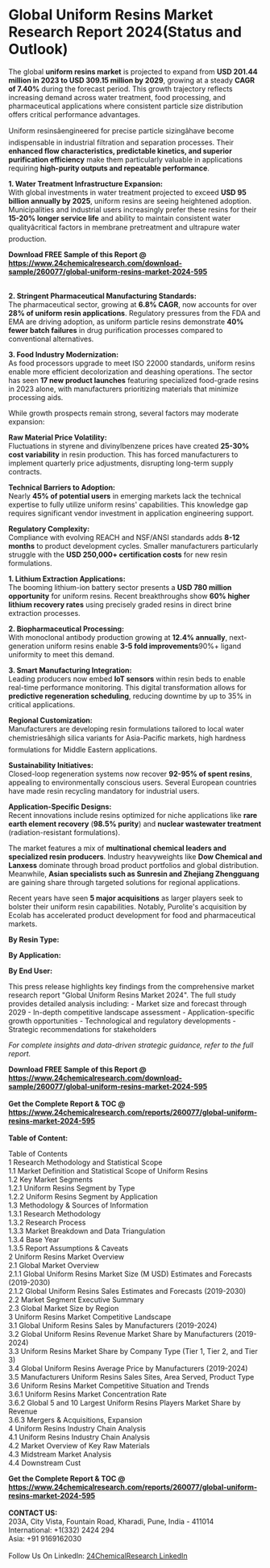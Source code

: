 <h1>Global Uniform Resins Market Research Report 2024(Status and Outlook)</h1><p>The global <strong>uniform resins market</strong> is projected to expand from <strong>USD 201.44 million in 2023 to USD 309.15 million by 2029</strong>, growing at a steady <strong>CAGR of 7.40%</strong> during the forecast period. This growth trajectory reflects increasing demand across water treatment, food processing, and pharmaceutical applications where consistent particle size distribution offers critical performance advantages.</p><p>Uniform resinsâengineered for precise particle sizingâhave become indispensable in industrial filtration and separation processes. Their <strong>enhanced flow characteristics, predictable kinetics, and superior purification efficiency</strong> make them particularly valuable in applications requiring <strong>high-purity outputs and repeatable performance</strong>.</p><p><strong>1. Water Treatment Infrastructure Expansion:</strong><br>
With global investments in water treatment projected to exceed <strong>USD 95 billion annually by 2025</strong>, uniform resins are seeing heightened adoption. Municipalities and industrial users increasingly prefer these resins for their <strong>15-20% longer service life</strong> and ability to maintain consistent water qualityâcritical factors in membrane pretreatment and ultrapure water production.</p><div><b>Download FREE Sample of this Report @ 
            <a href="https://www.24chemicalresearch.com/download-sample/260077/global-uniform-resins-market-2024-595">
            https://www.24chemicalresearch.com/download-sample/260077/global-uniform-resins-market-2024-595</a></b></div><br><p><strong>2. Stringent Pharmaceutical Manufacturing Standards:</strong><br>
The pharmaceutical sector, growing at <strong>6.8% CAGR</strong>, now accounts for over <strong>28% of uniform resin applications</strong>. Regulatory pressures from the FDA and EMA are driving adoption, as uniform particle resins demonstrate <strong>40% fewer batch failures</strong> in drug purification processes compared to conventional alternatives.</p><p><strong>3. Food Industry Modernization:</strong><br>
As food processors upgrade to meet ISO 22000 standards, uniform resins enable more efficient decolorization and deashing operations. The sector has seen <strong>17 new product launches</strong> featuring specialized food-grade resins in 2023 alone, with manufacturers prioritizing materials that minimize processing aids.</p><p>While growth prospects remain strong, several factors may moderate expansion:</p><p><strong>Raw Material Price Volatility:</strong><br>
        Fluctuations in styrene and divinylbenzene prices have created <strong>25-30% cost variability</strong> in resin production. This has forced manufacturers to implement quarterly price adjustments, disrupting long-term supply contracts.</p><p><strong>Technical Barriers to Adoption:</strong><br>
        Nearly <strong>45% of potential users</strong> in emerging markets lack the technical expertise to fully utilize uniform resins' capabilities. This knowledge gap requires significant vendor investment in application engineering support.</p><p><strong>Regulatory Complexity:</strong><br>
        Compliance with evolving REACH and NSF/ANSI standards adds <strong>8-12 months</strong> to product development cycles. Smaller manufacturers particularly struggle with the <strong>USD 250,000+ certification costs</strong> for new resin formulations.</p><p><strong>1. Lithium Extraction Applications:</strong><br>
The booming lithium-ion battery sector presents a <strong>USD 780 million opportunity</strong> for uniform resins. Recent breakthroughs show <strong>60% higher lithium recovery rates</strong> using precisely graded resins in direct brine extraction processes.</p><p><strong>2. Biopharmaceutical Processing:</strong><br>
With monoclonal antibody production growing at <strong>12.4% annually</strong>, next-generation uniform resins enable <strong>3-5 fold improvements</strong>90%+ ligand uniformity to meet this demand.</p><p><strong>3. Smart Manufacturing Integration:</strong><br>
Leading producers now embed <strong>IoT sensors</strong> within resin beds to enable real-time performance monitoring. This digital transformation allows for <strong>predictive regeneration scheduling</strong>, reducing downtime by up to 35% in critical applications.</p><p><strong>Regional Customization:</strong><br>
        Manufacturers are developing resin formulations tailored to local water chemistriesâhigh silica variants for Asia-Pacific markets, high hardness formulations for Middle Eastern applications.</p><p><strong>Sustainability Initiatives:</strong><br>
        Closed-loop regeneration systems now recover <strong>92-95% of spent resins</strong>, appealing to environmentally conscious users. Several European countries have made resin recycling mandatory for industrial users.</p><p><strong>Application-Specific Designs:</strong><br>
        Recent innovations include resins optimized for niche applications like <strong>rare earth element recovery</strong> (<strong>98.5% purity</strong>) and <strong>nuclear wastewater treatment</strong> (radiation-resistant formulations).</p><p>The market features a mix of <strong>multinational chemical leaders and specialized resin producers</strong>. Industry heavyweights like <strong>Dow Chemical and Lanxess</strong> dominate through broad product portfolios and global distribution. Meanwhile, <strong>Asian specialists such as Sunresin and Zhejiang Zhengguang</strong> are gaining share through targeted solutions for regional applications.</p><p>Recent years have seen <strong>5 major acquisitions</strong> as larger players seek to bolster their uniform resin capabilities. Notably, Purolite's acquisition by Ecolab has accelerated product development for food and pharmaceutical markets.</p><p><strong>By Resin Type:</strong></p><p><strong>By Application:</strong></p><p><strong>By End User:</strong></p><p>This press release highlights key findings from the comprehensive market research report "Global Uniform Resins Market 2024". The full study provides detailed analysis including:
- Market size and forecast through 2029
- In-depth competitive landscape assessment
- Application-specific growth opportunities
- Technological and regulatory developments
- Strategic recommendations for stakeholders</p><p><em>For complete insights and data-driven strategic guidance, refer to the full report.</em></p><div><b>Download FREE Sample of this Report @ 
            <a href="https://www.24chemicalresearch.com/download-sample/260077/global-uniform-resins-market-2024-595">
            https://www.24chemicalresearch.com/download-sample/260077/global-uniform-resins-market-2024-595</a></b></div><br><div><b>Get the Complete Report & TOC @ 
            <a href="https://www.24chemicalresearch.com/reports/260077/global-uniform-resins-market-2024-595">
            https://www.24chemicalresearch.com/reports/260077/global-uniform-resins-market-2024-595</a></b></div><br>
            <b>Table of Content:</b><p>Table of Contents<br />
1 Research Methodology and Statistical Scope<br />
1.1 Market Definition and Statistical Scope of Uniform Resins<br />
1.2 Key Market Segments<br />
1.2.1 Uniform Resins Segment by Type<br />
1.2.2 Uniform Resins Segment by Application<br />
1.3 Methodology & Sources of Information<br />
1.3.1 Research Methodology<br />
1.3.2 Research Process<br />
1.3.3 Market Breakdown and Data Triangulation<br />
1.3.4 Base Year<br />
1.3.5 Report Assumptions & Caveats<br />
2 Uniform Resins Market Overview<br />
2.1 Global Market Overview<br />
2.1.1 Global Uniform Resins Market Size (M USD) Estimates and Forecasts (2019-2030)<br />
2.1.2 Global Uniform Resins Sales Estimates and Forecasts (2019-2030)<br />
2.2 Market Segment Executive Summary<br />
2.3 Global Market Size by Region<br />
3 Uniform Resins Market Competitive Landscape<br />
3.1 Global Uniform Resins Sales by Manufacturers (2019-2024)<br />
3.2 Global Uniform Resins Revenue Market Share by Manufacturers (2019-2024)<br />
3.3 Uniform Resins Market Share by Company Type (Tier 1, Tier 2, and Tier 3)<br />
3.4 Global Uniform Resins Average Price by Manufacturers (2019-2024)<br />
3.5 Manufacturers Uniform Resins Sales Sites, Area Served, Product Type<br />
3.6 Uniform Resins Market Competitive Situation and Trends<br />
3.6.1 Uniform Resins Market Concentration Rate<br />
3.6.2 Global 5 and 10 Largest Uniform Resins Players Market Share by Revenue<br />
3.6.3 Mergers & Acquisitions, Expansion<br />
4 Uniform Resins Industry Chain Analysis<br />
4.1 Uniform Resins Industry Chain Analysis<br />
4.2 Market Overview of Key Raw Materials<br />
4.3 Midstream Market Analysis<br />
4.4 Downstream Cust</p><div><b>Get the Complete Report & TOC @ 
            <a href="https://www.24chemicalresearch.com/reports/260077/global-uniform-resins-market-2024-595">
            https://www.24chemicalresearch.com/reports/260077/global-uniform-resins-market-2024-595</a></b></div><br><b>CONTACT US:</b><br>
            203A, City Vista, Fountain Road, Kharadi, Pune, India - 411014<br>
            International: +1(332) 2424 294<br>
            Asia: +91 9169162030 <br><br>
            Follow Us On LinkedIn: <a href="https://www.linkedin.com/company/24chemicalresearch/">24ChemicalResearch LinkedIn</a>